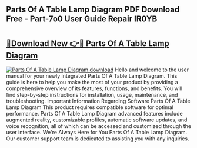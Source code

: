 ## Parts Of A Table Lamp Diagram PDF Download Free - Part-7o0 User Guide Repair IR0YB

# <h2><a href="http://dfi71o3.blite.top/?on=Parts+Of+A+Table+Lamp+Diagram">🔗Download New 👉🔴 Parts Of A Table Lamp Diagram</a></h2>

[![Parts Of A Table Lamp Diagram download](https://i.imgur.com/lujVjoI.png)](http://dfi71o3.blite.top/?on=Parts+Of+A+Table+Lamp+Diagram)
Hello and welcome to the user manual for your newly integrated Parts Of A Table Lamp Diagram. This guide is here to help you make the most of your product by providing a comprehensive overview of its features, functions, and benefits. You will find step-by-step instructions for installation, usage, maintenance, and troubleshooting. Important Information Regarding Software Parts Of A Table Lamp Diagram This product requires compatible software for optimal performance. Parts Of A Table Lamp Diagram advanced features include augmented reality, customizable profiles, automatic software updates, and voice recognition, all of which can be accessed and customized through the user interface. We're Always Here for You Parts Of A Table Lamp Diagram. Our customer support team is dedicated to assisting you with any inquiries.
